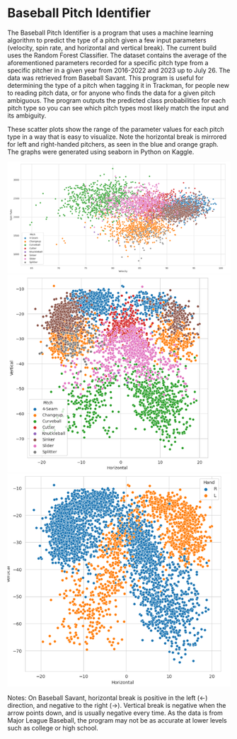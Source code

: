 # Baseball Pitch Identifier

The Baseball Pitch Identifier is a program that uses a machine learning algorithm to predict the type of a pitch given a few input parameters (velocity, spin rate, and horizontal and vertical break). The current build uses the Random Forest Classifier. The dataset contains the average of the aforementioned parameters recorded for a specific pitch type from a specific pitcher in a given year from 2016-2022 and 2023 up to July 26. The data was retrieved from Baseball Savant. This program is useful for determining the type of a pitch when tagging it in Trackman, for people new to reading pitch data, or for anyone who finds the data for a given pitch ambiguous. The program outputs the predicted class probabilities for each pitch type so you can see which pitch types most likely match the input and its ambiguity. 

These scatter plots show the range of the parameter values for each pitch type in a way that is easy to visualize. Note the horizontal break is mirrored for left and right-handed pitchers, as seen in the blue and orange graph. The graphs were generated using seaborn in Python on Kaggle.

![Velocity and Spin Rate](mlbpitchid/veloxspinratenew.PNG?raw=true)
![Horizontal and Vertical](mlbpitchid/vertxhoriznew.PNG?raw=true)
![Horizotal and Vertical: Left and Right Handedness](mlbpitchid/vertxhoriznewrl.PNG?raw=true)

Notes: 
On Baseball Savant, horizontal break is positive in the left (<-) direction, and negative to the right (->). Vertical break is negative when the arrow points down, and is usually negative every time.
As the data is from Major League Baseball, the program may not be as accurate at lower levels such as college or high school.
